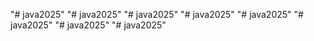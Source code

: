 "# java2025" 
"# java2025" 
"# java2025" 
"# java2025" 
"# java2025" 
"# java2025" 
"# java2025" 
"# java2025" 
